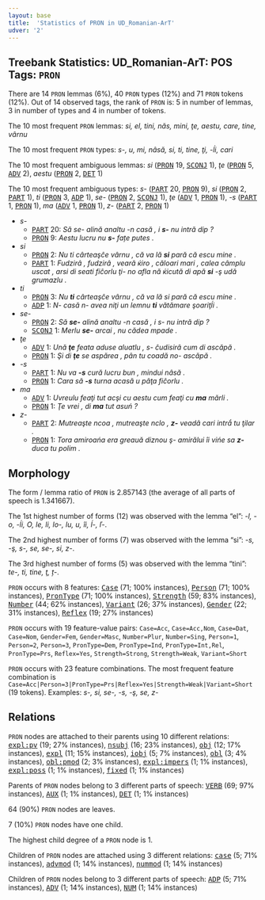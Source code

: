 ```yaml
---
layout: base
title:  'Statistics of PRON in UD_Romanian-ArT'
udver: '2'
---
```


## Treebank Statistics: UD_Romanian-ArT: POS Tags: `PRON`

There are 14 `PRON` lemmas (6%), 40 `PRON` types (12%) and 71 `PRON` tokens (12%).
Out of 14 observed tags, the rank of `PRON` is: 5 in number of lemmas, 3 in number of types and 4 in number of tokens.

The 10 most frequent `PRON` lemmas: <em>si, el, tini, năs, mini, ţe, aestu, care, tine, vârnu</em>

The 10 most frequent `PRON` types:  <em>s-, u, mi, nâsă, si, ti, tine, ţi, -ĺi, cari</em>

The 10 most frequent ambiguous lemmas: <em>si</em> (<tt><a href="ro_art-pos-PRON.html">PRON</a></tt> 19, <tt><a href="ro_art-pos-SCONJ.html">SCONJ</a></tt> 1), <em>ţe</em> (<tt><a href="ro_art-pos-PRON.html">PRON</a></tt> 5, <tt><a href="ro_art-pos-ADV.html">ADV</a></tt> 2), <em>aestu</em> (<tt><a href="ro_art-pos-PRON.html">PRON</a></tt> 2, <tt><a href="ro_art-pos-DET.html">DET</a></tt> 1)

The 10 most frequent ambiguous types:  <em>s-</em> (<tt><a href="ro_art-pos-PART.html">PART</a></tt> 20, <tt><a href="ro_art-pos-PRON.html">PRON</a></tt> 9), <em>si</em> (<tt><a href="ro_art-pos-PRON.html">PRON</a></tt> 2, <tt><a href="ro_art-pos-PART.html">PART</a></tt> 1), <em>ti</em> (<tt><a href="ro_art-pos-PRON.html">PRON</a></tt> 3, <tt><a href="ro_art-pos-ADP.html">ADP</a></tt> 1), <em>se-</em> (<tt><a href="ro_art-pos-PRON.html">PRON</a></tt> 2, <tt><a href="ro_art-pos-SCONJ.html">SCONJ</a></tt> 1), <em>ţe</em> (<tt><a href="ro_art-pos-ADV.html">ADV</a></tt> 1, <tt><a href="ro_art-pos-PRON.html">PRON</a></tt> 1), <em>-s</em> (<tt><a href="ro_art-pos-PART.html">PART</a></tt> 1, <tt><a href="ro_art-pos-PRON.html">PRON</a></tt> 1), <em>ma</em> (<tt><a href="ro_art-pos-ADV.html">ADV</a></tt> 1, <tt><a href="ro_art-pos-PRON.html">PRON</a></tt> 1), <em>z-</em> (<tt><a href="ro_art-pos-PART.html">PART</a></tt> 2, <tt><a href="ro_art-pos-PRON.html">PRON</a></tt> 1)


* <em>s-</em>
  * <tt><a href="ro_art-pos-PART.html">PART</a></tt> 20: <em>Să se- alină analtu -n casă , i <b>s-</b> nu intră dip ?</em>
  * <tt><a href="ro_art-pos-PRON.html">PRON</a></tt> 9: <em>Aestu lucru nu <b>s-</b> fațe putes .</em>
* <em>si</em>
  * <tt><a href="ro_art-pos-PRON.html">PRON</a></tt> 2: <em>Nu ti cârteaşĉe vârnu , că va lă <b>si</b> pară că escu mine .</em>
  * <tt><a href="ro_art-pos-PART.html">PART</a></tt> 1: <em>Fudzirâ , fudzirâ , veară ќiro , căloari mari , calea câmplu uscat , arsi di seati fiĉorlu ţi- no afla nă ќicută di apă <b>si</b> -ş udă grumazlu .</em>
* <em>ti</em>
  * <tt><a href="ro_art-pos-PRON.html">PRON</a></tt> 3: <em>Nu <b>ti</b> cârteaşĉe vârnu , că va lă si pară că escu mine .</em>
  * <tt><a href="ro_art-pos-ADP.html">ADP</a></tt> 1: <em>N- casă n- avea niţi un lemnu <b>ti</b> vătămare şoariţĺi .</em>
* <em>se-</em>
  * <tt><a href="ro_art-pos-PRON.html">PRON</a></tt> 2: <em>Să <b>se-</b> alină analtu -n casă , i s- nu intră dip ?</em>
  * <tt><a href="ro_art-pos-SCONJ.html">SCONJ</a></tt> 1: <em>Merlu <b>se-</b> arcai , nu cădea mpade .</em>
* <em>ţe</em>
  * <tt><a href="ro_art-pos-ADV.html">ADV</a></tt> 1: <em>Ună <b>ţe</b> feata aduse aluatlu , s- ĉudisirâ cum di ascăpă .</em>
  * <tt><a href="ro_art-pos-PRON.html">PRON</a></tt> 1: <em>Şi di <b>ţe</b> se aspărea , pân tu coadă no- ascăpă .</em>
* <em>-s</em>
  * <tt><a href="ro_art-pos-PART.html">PART</a></tt> 1: <em>Nu va <b>-s</b> cură lucru bun , mindui nâsă .</em>
  * <tt><a href="ro_art-pos-PRON.html">PRON</a></tt> 1: <em>Cara să <b>-s</b> turna acasă u pâţa fiĉorlu .</em>
* <em>ma</em>
  * <tt><a href="ro_art-pos-ADV.html">ADV</a></tt> 1: <em>Uvreulu feaţi tut acşi cu aestu cum feaţi cu <b>ma</b> mărli .</em>
  * <tt><a href="ro_art-pos-PRON.html">PRON</a></tt> 1: <em>Ţe vrei , di <b>ma</b> tut asuń ?</em>
* <em>z-</em>
  * <tt><a href="ro_art-pos-PART.html">PART</a></tt> 2: <em>Mutreaşte ncoa , mutreaşte nclo , <b>z-</b> veadâ cari intrắ tu ţilar .</em>
  * <tt><a href="ro_art-pos-PRON.html">PRON</a></tt> 1: <em>Tora amiroańa era greauă diznou ş- amirălui îi vińe sa <b>z-</b> duca tu polim .</em>

## Morphology

The form / lemma ratio of `PRON` is 2.857143 (the average of all parts of speech is 1.341667).

The 1st highest number of forms (12) was observed with the lemma “el”: <em>-l, -o, -ĺi, O, le, li, lo-, lu, u, îi, ĺ-, ľ-</em>.

The 2nd highest number of forms (7) was observed with the lemma “si”: <em>-s, -ş, s-, se, se-, si, z-</em>.

The 3rd highest number of forms (5) was observed with the lemma “tini”: <em>te-, ti, tine, ţ, ț-</em>.

`PRON` occurs with 8 features: <tt><a href="ro_art-feat-Case.html">Case</a></tt> (71; 100% instances), <tt><a href="ro_art-feat-Person.html">Person</a></tt> (71; 100% instances), <tt><a href="ro_art-feat-PronType.html">PronType</a></tt> (71; 100% instances), <tt><a href="ro_art-feat-Strength.html">Strength</a></tt> (59; 83% instances), <tt><a href="ro_art-feat-Number.html">Number</a></tt> (44; 62% instances), <tt><a href="ro_art-feat-Variant.html">Variant</a></tt> (26; 37% instances), <tt><a href="ro_art-feat-Gender.html">Gender</a></tt> (22; 31% instances), <tt><a href="ro_art-feat-Reflex.html">Reflex</a></tt> (19; 27% instances)

`PRON` occurs with 19 feature-value pairs: `Case=Acc`, `Case=Acc,Nom`, `Case=Dat`, `Case=Nom`, `Gender=Fem`, `Gender=Masc`, `Number=Plur`, `Number=Sing`, `Person=1`, `Person=2`, `Person=3`, `PronType=Dem`, `PronType=Ind`, `PronType=Int,Rel`, `PronType=Prs`, `Reflex=Yes`, `Strength=Strong`, `Strength=Weak`, `Variant=Short`

`PRON` occurs with 23 feature combinations.
The most frequent feature combination is `Case=Acc|Person=3|PronType=Prs|Reflex=Yes|Strength=Weak|Variant=Short` (19 tokens).
Examples: <em>s-, si, se-, -s, -ş, se, z-</em>


## Relations

`PRON` nodes are attached to their parents using 10 different relations: <tt><a href="ro_art-dep-expl-pv.html">expl:pv</a></tt> (19; 27% instances), <tt><a href="ro_art-dep-nsubj.html">nsubj</a></tt> (16; 23% instances), <tt><a href="ro_art-dep-obj.html">obj</a></tt> (12; 17% instances), <tt><a href="ro_art-dep-expl.html">expl</a></tt> (11; 15% instances), <tt><a href="ro_art-dep-iobj.html">iobj</a></tt> (5; 7% instances), <tt><a href="ro_art-dep-obl.html">obl</a></tt> (3; 4% instances), <tt><a href="ro_art-dep-obl-pmod.html">obl:pmod</a></tt> (2; 3% instances), <tt><a href="ro_art-dep-expl-impers.html">expl:impers</a></tt> (1; 1% instances), <tt><a href="ro_art-dep-expl-poss.html">expl:poss</a></tt> (1; 1% instances), <tt><a href="ro_art-dep-fixed.html">fixed</a></tt> (1; 1% instances)

Parents of `PRON` nodes belong to 3 different parts of speech: <tt><a href="ro_art-pos-VERB.html">VERB</a></tt> (69; 97% instances), <tt><a href="ro_art-pos-AUX.html">AUX</a></tt> (1; 1% instances), <tt><a href="ro_art-pos-DET.html">DET</a></tt> (1; 1% instances)

64 (90%) `PRON` nodes are leaves.

7 (10%) `PRON` nodes have one child.

The highest child degree of a `PRON` node is 1.

Children of `PRON` nodes are attached using 3 different relations: <tt><a href="ro_art-dep-case.html">case</a></tt> (5; 71% instances), <tt><a href="ro_art-dep-advmod.html">advmod</a></tt> (1; 14% instances), <tt><a href="ro_art-dep-nummod.html">nummod</a></tt> (1; 14% instances)

Children of `PRON` nodes belong to 3 different parts of speech: <tt><a href="ro_art-pos-ADP.html">ADP</a></tt> (5; 71% instances), <tt><a href="ro_art-pos-ADV.html">ADV</a></tt> (1; 14% instances), <tt><a href="ro_art-pos-NUM.html">NUM</a></tt> (1; 14% instances)

